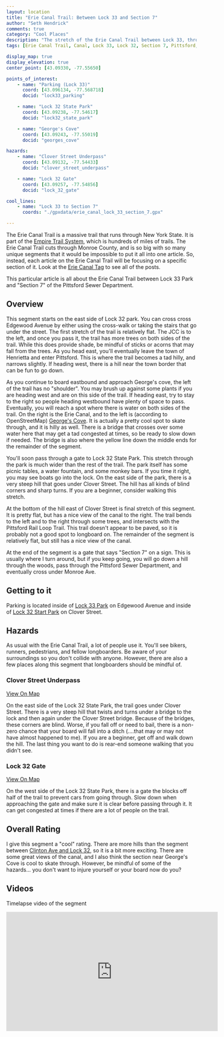 ```yaml
--- 
layout: location
title: "Erie Canal Trail: Between Lock 33 and Section 7"
author: "Seth Hendrick"
comments: true
category: "Cool Places"
description: "The stretch of the Erie Canal Trail between Lock 33, through Lock 32, and ends at Section 7"
tags: [Erie Canal Trail, Canal, Lock 33, Lock 32, Section 7, Pittsford, Henrietta]

display_map: true
display_elevation: true
center_point: [43.09330, -77.55650]

points_of_interest:
    - name: "Parking (Lock 33)"
      coord: [43.096134, -77.568718]
      docid: "lock33_parking"

    - name: "Lock 32 State Park"
      coord: [43.09238, -77.54617]
      docid: "lock32_state_park"

    - name: "George's Cove"
      coord: [43.09243, -77.55019]
      docid: "georges_cove"

hazards:
    - name: "Clover Street Underpass"
      coord: [43.09132, -77.54433]
      docid: "clover_street_underpass"

    - name: "Lock 32 Gate"
      coord: [43.09257, -77.54856]
      docid: "lock_32_gate"

cool_lines:
    - name: "Lock 33 to Section 7"
      coords: "./gpxdata/erie_canal_lock_33_section_7.gpx"

---
```


The Erie Canal Trail is a massive trail that runs through New York State.  It is part of the [Empire Trail System](https://en.wikipedia.org/wiki/Empire_State_Trail), which is hundreds of miles of trails.  The Erie Canal Trail cuts through Monroe County, and is so big with so many unique segments that it would be impossible to put it all into one article.  So, instead, each article on the Erie Canal Trail will be focusing on a specific section of it.  Look at the [Erie Canal Tag](/tag/erie-canal-trail) to see all of the posts.

This particular article is all about the Erie Canal Trail between Lock 33 Park and "Section 7" of the Pittsford Sewer Department.

## Overview

This segment starts on the east side of Lock 32 park.  You can cross cross Edgewood Avenue by either using the cross-walk or taking the stairs that go under the street.  The first stretch of the trail is relatively flat.  The JCC is to the left, and once you pass it, the trail has more trees on both sides of the trail.  While this does provide shade, be mindful of sticks or acorns that may fall from the trees.  As you head east, you'll eventually leave the town of Henrietta and enter Pittsford.  This is where the trail becomes a tad hilly, and narrows slightly.  If heading west, there is a hill near the town border that can be fun to go down.

As you continue to board eastbound and approach George's cove, the left of the trail has no "shoulder".  You may brush up against some plants if you are heading west and are on this side of the trail.  If heading east, try to stay to the right so people heading westbound have plenty of space to pass.  Eventually, you will reach a spot where there is water on both sides of the trail.  On the right is the Erie Canal, and to the left is (according to OpenStreetMap) <a href="#map" id="georges_cove">George's Cove</a>.  It is actually a pretty cool spot to skate through, and it is hilly as well.  There is a bridge that crosses over some water here that may get a tad congested at times, so be ready to slow down if needed.  The bridge is also where the yellow line down the middle ends for the remainder of the segment.

You'll soon pass through a gate to Lock 32 State Park.  This stretch through the park is much wider than the rest of the trail.  The park itself has some picnic tables, a water fountain, and some monkey bars.  If you time it right, you may see boats go into the lock.  On the east side of the park, there is a very steep hill that goes under Clover Street.  The hill has all kinds of blind corners and sharp turns.  If you are a beginner, consider walking this stretch.

At the bottom of the hill east of Clover Street is final stretch of this segment.  It is pretty flat, but has a nice view of the canal to the right.  The trail bends to the left and to the right through some trees, and intersects with the Pittsford Rail Loop Trail.  This trail doesn't appear to be paved, so it is probably not a good spot to longboard on.  The remainder of the segment is relatively flat, but still has a nice view of the canal.

At the end of the segment is a gate that says "Section 7" on a sign.  This is usually where I turn around, but if you keep going, you will go down a hill through the woods, pass through the Pittsford Sewer Department, and eventually cross under Monroe Ave.

## Getting to it

Parking is located inside of <a href="#map" id="lock33_parking">Lock 33 Park</a> on Edgewood Avenue and inside of <a href="#map" id="lock32_state_park">Lock 32 Start Park</a> on Clover Street.

## Hazards

As usual with the Erie Canal Trail, a lot of people use it.  You'll see bikers, runners, pedestrians, and fellow longboarders.  Be aware of your surroundings so you don't collide with anyone.  However, there are also a few places along this segment that longboarders should be mindful of.

### Clover Street Underpass

<a href="#map" id="clover_street_underpass">View On Map</a>

On the east side of the Lock 32 State Park, the trail goes under Clover Street.  There is a very steep hill that twists and turns under a bridge to the lock and then again under the Clover Street bridge.  Because of the bridges, these corners are blind.  Worse, if you fall off or need to bail, there is a non-zero chance that your board will fall into a ditch (....that may or may not have almost happened to me).  If you are a beginner, get off and walk down the hill.  The last thing you want to do is rear-end someone walking that you didn't see.

### Lock 32 Gate

<a href="#map" id="lock_32_gate">View On Map</a>

On the west side of the Lock 32 State Park, there is a gate the blocks off half of the trail to prevent cars from going through.  Slow down when approaching the gate and make sure it is clear before passing through it.  It can get congested at times if there are a lot of people on the trail.

## Overall Rating

I give this segment a "cool" rating.  There are more hills than the segment between [Clinton Ave and Lock 32](/Cool%20Places/2020/09/07/ErieCanalClinton.html), so it is a bit more exciting.  There are some great views of the canal, and I also think the section near George's Cove is cool to skate through.  However, be mindful of some of the hazards... you don't want to injure yourself or your board now do you?

## Videos

Timelapse video of the segment

<iframe width="560" height="315" src="https://www.youtube.com/embed/NlkCflkWl2A" frameborder="0" allow="accelerometer; autoplay; clipboard-write; encrypted-media; gyroscope; picture-in-picture" allowfullscreen></iframe>
